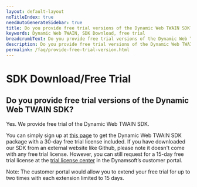 ```yaml
---
layout: default-layout
noTitleIndex: true
needAutoGenerateSidebar: true
title: Do you provide free trial versions of the Dynamic Web TWAIN SDK?
keywords: Dynamic Web TWAIN, SDK Download, free trial
breadcrumbText: Do you provide free trial versions of the Dynamic Web TWAIN SDK?
description: Do you provide free trial versions of the Dynamic Web TWAIN SDK?
permalink: /faq/provide-free-trial-version.html
---
```


# SDK Download/Free Trial

## Do you provide free trial versions of the Dynamic Web TWAIN SDK?

Yes. We provide free trial of the Dynamic Web TWAIN SDK.

You can simply sign up at <a href="https://www.dynamsoft.com/web-twain/downloads/" target="_blank">this page</a> to get the Dynamic Web TWAIN SDK package with a 30-day free trial license included.
If you have downloaded our SDK from an external website like Github, please note it doesn't come with any free trial license. However, you can still request for a 15-day free trial license at the <a href="https://www.dynamsoft.com/customer/license/trialLicense" target="_blank">trial license center</a> in the Dynamsoft’s customer portal.

Note: The customer portal would allow you to extend your free trial for up to two times with each extension limited to 15 days.
